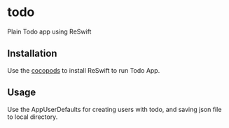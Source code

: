 # todo
Plain Todo app using ReSwift


## Installation

Use the [cocopods](https://cocoapods.org/) to install ReSwift to run Todo App.

## Usage

Use the AppUserDefaults for creating users with todo, and saving json file to local directory.
